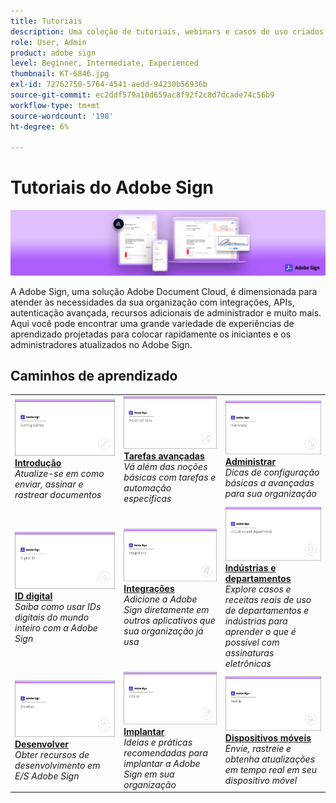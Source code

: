 ```yaml
---
title: Tutoriais
description: Uma coleção de tutoriais, webinars e casos de uso criados para acelerar a atualização de iniciantes e administradores no Adobe Sign
role: User, Admin
product: adobe sign
level: Beginner, Intermediate, Experienced
thumbnail: KT-6846.jpg
exl-id: 72762750-5764-4541-aedd-94230b56936b
source-git-commit: ec2ddf579a10d659ac8f92f2c8d7dcade74c56b9
workflow-type: tm+mt
source-wordcount: '198'
ht-degree: 6%

---
```


# Tutoriais do Adobe Sign

![Adobe Sign Hero Image](assets/Hero_Sign.jpg)

A Adobe Sign, uma solução Adobe Document Cloud, é dimensionada para atender às necessidades da sua organização com integrações, APIs, autenticação avançada, recursos adicionais de administrador e muito mais. Aqui você pode encontrar uma grande variedade de experiências de aprendizado projetadas para colocar rapidamente os iniciantes e os administradores atualizados no Adobe Sign.

## Caminhos de aprendizado

<table style="table-layout:fixed">
<tr>
  <td>
    <a href="sign-beginner-tutorials/beginner-users-overview.md">
      <img alt="Introdução" src="assets/AS_Title_Getting-Started.png" />
    </a>
    <div>
    <a href="sign-beginner-tutorials/beginner-users-overview.md"><strong>Introdução</strong></a>
    </div>
    <em>Atualize-se em como enviar, assinar e rastrear documentos</em>
    <br>
  </td>
  <td>
    <a href="sign-advanced-users/advanced-users-overview.md">
      <img alt="Tarefas avançadas" src="assets/AS_Title_Advanced.png" />
    </a>
    <div>
    <a href="sign-advanced-users/advanced-users-overview.md"><strong>Tarefas avançadas</strong></a>
    </div>
    <em>Vá além das noções básicas com tarefas e automação específicas</em>
    <br>
  </td>  
  <td>
    <a href="admin/intro-admin-overview.md">
      <img alt="Administrar" src="assets/AS_Title_Administer.png" />
    </a>
    <div>
    <a href="admin/intro-admin-overview.md"><strong>Administrar</strong></a>
    </div>
    <em>Dicas de configuração básicas a avançadas para sua organização</em>
    <br>
  </td>
</tr>
<tr>
  <td>
    <a href="digitalid/digitalid-overview.md">
      <img alt="ID digital" src="assets/AS_Title_DigitalID.png" />
    </a>
    <div>
    <a href="digitalid/digitalid-overview.md"><strong>ID digital</strong></a>
    </div>
    <em>Saiba como usar IDs digitais do mundo inteiro com a Adobe Sign</em>
    <br>
  </td>
  <td>
    <a href="integrations/integrations-overview.md">
      <img alt="Integrações" src="assets/AS_Title_Integrate.png" />
    </a>
    <div>
    <a href="integrations/integrations-overview.md"><strong>Integrações</strong></a>
    </div>
    <em>Adicione a Adobe Sign diretamente em outros aplicativos que sua organização já usa</em>
    <br>
  </td>
  <td>
    <a href="sign-usecase/expand-inspire-overview.md">
      <img alt="Indústrias e departamentos" src="assets/AS_Title_Industry.png" />
    </a>
    <div>
    <a href="sign-usecase/expand-inspire-overview.md"><strong>Indústrias e departamentos</strong></a>
    </div>
    <em>Explore casos e receitas reais de uso de departamentos e indústrias para aprender o que é possível com assinaturas eletrônicas</em>
    <br>
  </td>
</tr>
<tr>
  <td>
    <a href="develop/develop-overview.md">
      <img alt="Desenvolver" src="assets/AS_Title_Develop.png" />
    </a>
    <div>
    <a href="develop/develop-overview.md"><strong>Desenvolver</strong></a>
    </div>
    <em>Obter recursos de desenvolvimento em E/S Adobe Sign</em>
    <br>
  </td>
   <td>
    <a href="deploy-overview.md">
      <img alt="Implantar" src="assets/AS_Title_Deploy.png" />
    </a>
    <div>
    <a href="deploy-overview.md"><strong>Implantar</strong></a>
    </div>
    <em>Ideias e práticas recomendadas para implantar a Adobe Sign em sua organização</em>
    <br>
  </td>
  <td>
    <a href="mobile/mobile-overview.md">
      <img alt="Dispositivos móveis" src="assets/AS_Title_Mobile.png" />
    </a>
    <div>
    <a href="mobile/mobile-overview.md"><strong>Dispositivos móveis</strong></a>
    </div>
    <em>Envie, rastreie e obtenha atualizações em tempo real em seu dispositivo móvel</em>
    <br>
  </td>  
</tr>
</table>
